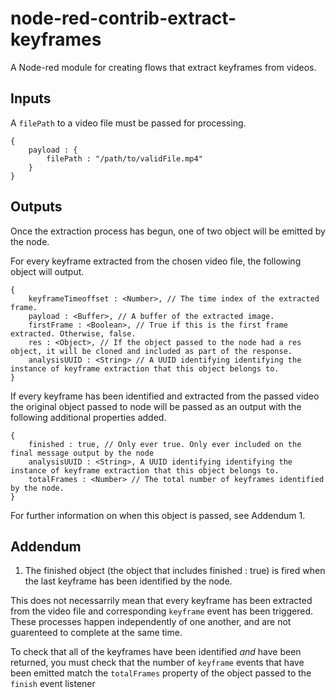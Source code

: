 # node-red-contrib-extract-keyframes
A Node-red module for creating flows that extract keyframes from videos.


## Inputs

A `filePath` to a video file must be passed for processing.

```
{
    payload : {
        filePath : "/path/to/validFile.mp4"
    }
}
```

## Outputs

Once the extraction process has begun, one of two object will be emitted by the node.

For every keyframe extracted from the chosen video file, the following object will output. 

```
{
    keyframeTimeoffset : <Number>, // The time index of the extracted frame.
    payload : <Buffer>, // A buffer of the extracted image.
    firstFrame : <Boolean>, // True if this is the first frame extracted. Otherwise, false.
    res : <Object>, // If the object passed to the node had a res object, it will be cloned and included as part of the response.
    analysisUUID : <String> // A UUID identifying identifying the instance of keyframe extraction that this object belongs to.
}
```

If every keyframe has been identified and extracted from the passed video the original object passed to node will be passed as an output with the following additional properties added.

```
{
    finished : true, // Only ever true. Only ever included on the final message output by the node
    analysisUUID : <String>, A UUID identifying identifying the instance of keyframe extraction that this object belongs to.
    totalFrames : <Number> // The total number of keyframes identified by the node.
}
```

For further information on when this object is passed, see Addendum 1.

## Addendum

1. The finished object (the object that includes finished : true) is fired when the last keyframe has been identified by the node.

This does not necessarrily mean that every keyframe has been extracted from the video file and corresponding `keyframe` event has been triggered. These processes happen independently of one another, and are not guarenteed to complete at the same time. 

To check that all of the keyframes have been identified _and_ have been returned, you must check that the number of `keyframe` events that have been emitted match the `totalFrames` property of the object passed to the `finish` event listener